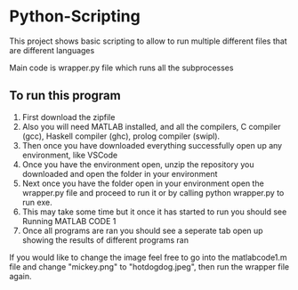 # Python-Scripting
This project shows basic scripting to allow to run multiple different files that are different languages  

Main code is wrapper.py file which runs all the subprocesses

## To run this program 
1. First download the zipfile
2. Also you will need MATLAB installed, and all the compilers, C compiler (gcc), Haskell compiler (ghc), prolog compiler (swipl).
3. Then once you have downloaded everything successfully open up any environment, like VSCode
4. Once you have the environment open, unzip the repository you downloaded and open the folder in your environment
5. Next once you have the folder open in your environment open the wrapper.py file and proceed to run it or by calling python wrapper.py to run exe.
6. This may take some time but it once it has started to run you should see Running MATLAB CODE 1
7. Once all programs are ran you should see a seperate tab open up showing the results of different programs ran

If you would like to change the image feel free to go into the matlabcode1.m file and change "mickey.png" to "hotdogdog.jpeg", then run the wrapper file again.
